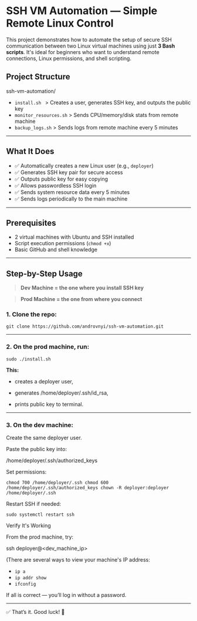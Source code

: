 # SSH VM Automation — Simple Remote Linux Control

This project demonstrates how to automate the setup of secure SSH communication between two Linux virtual machines using just **3 Bash scripts**. It's ideal for beginners who want to understand remote connections, Linux permissions, and shell scripting.

## Project Structure

ssh-vm-automation/

- `install.sh `  >   Creates a user, generates SSH key, and outputs the public key
- `monitor_resources.sh`   >    Sends CPU/memory/disk stats from remote machine
- `backup_logs.sh`    >    Sends logs from remote machine every 5 minutes


---

##  What It Does

- ✅ Automatically creates a new Linux user (e.g., `deployer`)
- ✅ Generates SSH key pair for secure access
- ✅ Outputs public key for easy copying
- ✅ Allows passwordless SSH login
- ✅ Sends system resource data every 5 minutes
- ✅ Sends logs periodically to the main machine

---

## Prerequisites

- 2 virtual machines with Ubuntu and SSH installed
- Script execution permissions (`chmod +x`)
- Basic GitHub and shell knowledge

---

##  Step-by-Step Usage

>  **Dev Machine = the one where you install SSH key**

>  **Prod Machine = the one from where you connect**

### 1. Clone the repo:

`git clone https://github.com/androvnyi/ssh-vm-automation.git`

---

### 2. On the prod machine, run:

`sudo ./install.sh`

**This:**

- creates a deployer user,

- generates /home/deployer/.ssh/id_rsa,

- prints public key to terminal.

---

### 3. On the dev machine:
Create the same deployer user.

Paste the public key into:

/home/deployer/.ssh/authorized_keys


Set permissions:


`chmod 700 /home/deployer/.ssh
chmod 600 /home/deployer/.ssh/authorized_keys
chown -R deployer:deployer /home/deployer/.ssh`


Restart SSH if needed:


`sudo systemctl restart ssh`


 Verify It's Working


From the prod machine, try:

ssh deployer@<dev_machine_ip>

(There are several ways to view your machine's IP address:
- `ip a`
- `ip addr show`
- `ifconfig`

If all is correct — you’ll log in without a password.

---

✅ That’s it. Good luck! 🙂
